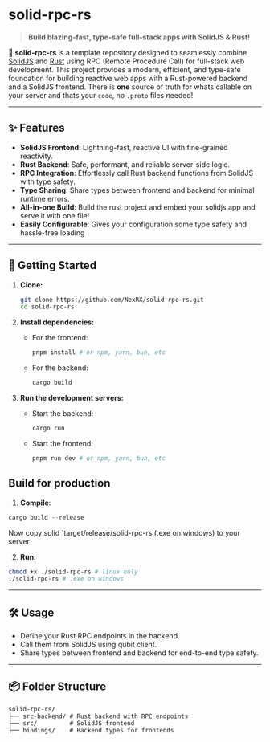 # solid-rpc-rs
> **Build blazing-fast, type-safe full-stack apps with SolidJS & Rust!**

🚀 **solid-rpc-rs** is a template repository designed to seamlessly combine [SolidJS](https://www.solidjs.com/) and [Rust](https://www.rust-lang.org/) using RPC (Remote Procedure Call) for full-stack web development. This project provides a modern, efficient, and type-safe foundation for building reactive web apps with a Rust-powered backend and a SolidJS frontend. There is **one** source of truth for whats callable on your server and thats your <code>code</code>, no `.proto` files needed!

---

## ✨ Features

- **SolidJS Frontend**: Lightning-fast, reactive UI with fine-grained reactivity.
- **Rust Backend**: Safe, performant, and reliable server-side logic.
- **RPC Integration**: Effortlessly call Rust backend functions from SolidJS with type safety.
- **Type Sharing**: Share types between frontend and backend for minimal runtime errors.
- **All-in-one Build**: Build the rust project and embed your solidjs app and serve it with one file!
- **Easily Configurable**: Gives your configuration some type safety and hassle-free loading

---

## 🚀 Getting Started

1. **Clone:**
    ```bash
    git clone https://github.com/NexRX/solid-rpc-rs.git
    cd solid-rpc-rs
    ```

2. **Install dependencies:**
    - For the frontend:
      ```bash
      pnpm install # or npm, yarn, bun, etc
      ```
    - For the backend:
      ```bash
      cargo build
      ```

3. **Run the development servers:**
    - Start the backend:
      ```bash
      cargo run
      ```
    - Start the frontend:
      ```bash
      pnpm run dev # or npm, yarn, bun, etc
      ```

## Build for production

1. **Compile**:
```rust
cargo build --release
```
Now copy solid `target/release/solid-rpc-rs (.exe on windows) to your server

2.  **Run**:
```bash
chmod +x ./solid-rpc-rs # linux only
./solid-rpc-rs # .exe on windows
```

---

## 🛠️ Usage

- Define your Rust RPC endpoints in the backend.
- Call them from SolidJS using qubit client.
- Share types between frontend and backend for end-to-end type safety.

---

## 📦 Folder Structure

```
solid-rpc-rs/
├── src-backend/ # Rust backend with RPC endpoints
├── src/         # SolidJS frontend
├── bindings/    # Backend types for frontends
```
